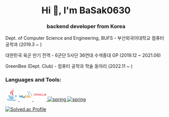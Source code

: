 <h1 align="center">Hi 👋, I'm BaSak0630</h1>
<h3 align="center">backend developer from Korea</h3>

Dept. of Computer Science and Engineering, BUFS - 부산외국어대학교 컴퓨터 공학과 (2019.3 ~ )

대한민국 육군 만기 전역 - 6군단 5사단 36연대 수색중대 GP (2019.12 ~ 2021.06)

GreenBee (Dept. Club) - 컴퓨터 공학과 학술 동아리  (2022.11 ~ )

<h3 align="left">Languages and Tools:</h3>
<p align="left">
  <a href="https://www.java.com" target="_blank" rel="noreferrer"> 
    <img src="https://raw.githubusercontent.com/devicons/devicon/master/icons/java/java-original.svg" alt="java" width="40" height="40"/> </a> 
  <a href="https://www.mysql.com/" target="_blank" rel="noreferrer"> 
    <img src="https://raw.githubusercontent.com/devicons/devicon/master/icons/mysql/mysql-original-wordmark.svg" alt="mysql" width="40" height="40"/> </a> 
  <a href="https://www.oracle.com/" target="_blank" rel="noreferrer"> 
    <img src="https://raw.githubusercontent.com/devicons/devicon/master/icons/oracle/oracle-original.svg" alt="oracle" width="40" height="40"/> 
  </a> 
  <a href="https://spring.io/" target="_blank" rel="noreferrer"> 
    <img src="https://user-images.githubusercontent.com/33158051/103925017-e7673b80-50e4-11eb-9379-ceb82e3f382c.png" alt="spring" width="40" height="40"/>
  </a> 
  <a href="https://spring.io/" target="_blank" rel="noreferrer"> 
    <img src="  https://user-images.githubusercontent.com/33158051/103466606-760a4000-4d14-11eb-9941-2f3d00371471.png
" alt="spring" width="40" height="40"/>
  </a>

</p>


[![Solved.ac Profile](http://mazassumnida.wtf/api/v2/generate_badge?boj=azuza852)](https://solved.ac/azuza852/)
